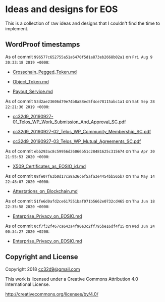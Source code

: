 # Ideas and designs for EOS

This is a collection of raw ideas and designs that I couldn't find the
time to implement.


## WordProof timestamps

As of commit `996577c652755a51a6470f5d1a873eb2668b02a1` on `Fri Aug 9 20:33:18 2019 +0000`:

* [Crosschain_Pegged_Token.md](https://telos.bloks.io/transaction/ed6bcfe02e9100b11c8cee71a9c5cce2f91a5ab709c357ef1c5230cdf6c6522e)

* [Object_Token.md](https://telos.bloks.io/transaction/01ed24d6c2ce6471f5d8ff32c7550c8fa1fa6e237f9922509268504bdc3d0e96)

* [Payout_Service.md](https://telos.bloks.io/transaction/99731c62deb834082506232ca38c80cfc70b149c6648409c7ffa1185adb15d22)


As of commit `53d2ae23606d79e74b8a88ec5f4ce78115abc1a1` on `Sat Sep 28 22:21:36 2019 +0000`:

* [cc32d9_20190927-01_Telos_WP_Work_Submission_And_Approval_SC.pdf](https://telos.bloks.io/transaction/05cb29166b22c9770f78f7c667a89fae57708f7f08386c7c642755acb452d235)

* [cc32d9_20190927-02_Telos_WP_Community_Membership_SC.pdf](https://telos.bloks.io/transaction/1162af5f53b4bf0ecbed350c6daf9a77f891df808fc7b0e5f398f5417d35ed76)

* [cc32d9_20190927-03_Telos_WP_Mutual_Agreements_SC.pdf](https://telos.bloks.io/transaction/bb8ca36ba3280b0e8465c7c0064a41efff715527e75493570581549fcb19b55b)


As of commit `ebb293ac8c59956d26066b51c28481625c315674` on `Thu Apr 30 21:55:53 2020 +0000`:

* [X509_Certificates_as_EOSIO_id.md](https://telos.bloks.io/transaction/9027e6dfd4bcee2614d08ac6406c51113d26268ddd182286167e1815261f8a90)


As of commit `08fe07f63b0d17ca8a36cef5afa3e4454bb565b7` on `Thu May 14 22:48:07 2020 +0000`:

* [Attestations_on_Blockchain.md](https://telos.bloks.io/transaction/85200ca7dbafb24f9e4d1fa2c04aad26108b33315314b4880ebcce96c06f0230)


As of commit `51fe6d0afd2ce617551baf071b5662e0732cd465` on `Thu Jun 18 22:35:58 2020 +0000`:

* [Enterprise_Privacy_on_EOSIO.md](https://telos.bloks.io/transaction/267516fda2c880364599ad1149d769251f1e7cb46b33e74da1ae44d812d53037)


As of commit `0cf7f32f467ca643a4f90e3c2ff795be16df4f15` on `Wed Jun 24 00:34:27 2020 +0200`:

* [Enterprise_Privacy_on_EOSIO.md](https://telos.bloks.io/transaction/87e7a1bcbd2641a2bc643ded90ed6c119d1d251ef4be5e85fd1fa2291c00c8ff)


## Copyright and License

Copyright 2018 cc32d9@gmail.com

This work is licensed under a Creative Commons Attribution 4.0
International License.

http://creativecommons.org/licenses/by/4.0/
